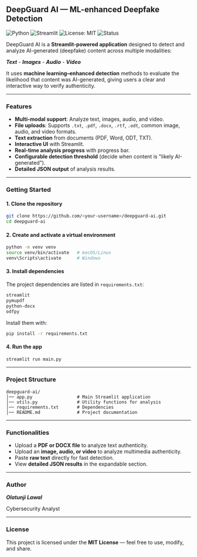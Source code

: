 
## DeepGuard AI — ML-enhanced Deepfake Detection 

![Python](https://img.shields.io/badge/python-3.8%2B-blue)
![Streamlit](https://img.shields.io/badge/Streamlit-1.0%2B-ff4b4b)
![License: MIT](https://img.shields.io/badge/License-MIT-green.svg)
![Status](https://img.shields.io/badge/Status-Active-success)

DeepGuard AI is a **Streamlit-powered application** designed to detect and analyze AI-generated (deepfake) content across multiple modalities:  

***Text***  - ***Images***  - ***Audio***  - ***Video***

It uses **machine learning–enhanced detection** methods to evaluate the likelihood that content was AI-generated, giving users a clear and interactive way to verify authenticity.

---

### Features

- **Multi-modal support**: Analyze text, images, audio, and video.
- **File uploads**: Supports `.txt`, `.pdf`, `.docx`, `.rtf`, `.odt`, common image, audio, and video formats.  
- **Text extraction** from documents (PDF, Word, ODT, TXT).  
- **Interactive UI** with Streamlit.  
- **Real-time analysis progress** with progress bar.  
- **Configurable detection threshold** (decide when content is "likely AI-generated").  
- **Detailed JSON output** of analysis results.  

---

### Getting Started

#### 1. Clone the repository
```bash
git clone https://github.com/<your-username>/deepguard-ai.git
cd deepguard-ai
````

#### 2. Create and activate a virtual environment

```bash
python -m venv venv
source venv/bin/activate   # macOS/Linux
venv\Scripts\activate      # Windows
```

#### 3. Install dependencies

The project dependencies are listed in `requirements.txt`:

```txt
streamlit
pymupdf
python-docx
odfpy
```

Install them with:

```bash
pip install -r requirements.txt
```

#### 4. Run the app

```bash
streamlit run main.py
```

---

### Project Structure

```
deepguard-ai/
│── app.py                 # Main Streamlit application
│── utils.py               # Utility functions for analysis
│── requirements.txt       # Dependencies
│── README.md              # Project documentation
```

---

### Functionalities

* Upload a **PDF or DOCX file** to analyze text authenticity.
* Upload an **image, audio, or video** to analyze multimedia authenticity.
* Paste **raw text** directly for fast detection.
* View **detailed JSON results** in the expandable section.

---

### Author


***Olatunji Lawal***

Cybersecurity Analyst

---

### License

This project is licensed under the **MIT License** — feel free to use, modify, and share. 
